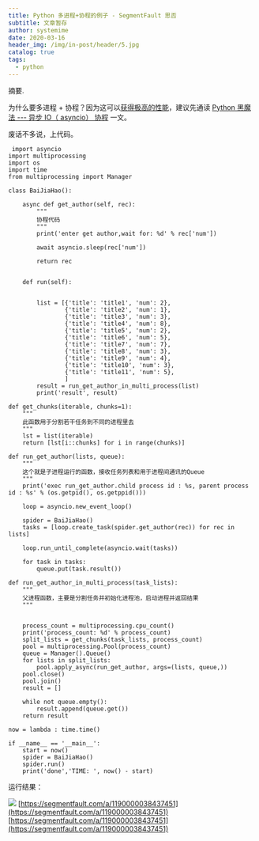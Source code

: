 ```yaml
---
title: Python 多进程+协程的例子 - SegmentFault 思否
subtitle: 文章暂存
author: systemime
date: 2020-03-16
header_img: /img/in-post/header/5.jpg
catalog: true
tags:
  - python
---
```

摘要.

<!-- more -->
为什么要多进程 + 协程？因为这可以[获得极高的性能](https://www.liaoxuefeng.com/wiki/1016959663602400/1017968846697824)，建议先通读 [Python 黑魔法 --- 异步 IO（ asyncio） 协程](https://www.jianshu.com/p/b5e347b3a17c) 一文。

废话不多说，上代码。

<!--more-->

     import asyncio
    import multiprocessing
    import os
    import time
    from multiprocessing import Manager

    class BaiJiaHao():

        async def get_author(self, rec):
            """
            协程代码
            """
            print('enter get author,wait for: %d' % rec['num'])
            
            await asyncio.sleep(rec['num'])
            
            return rec


        def run(self):
            
            
            list = [{'title': 'title1', 'num': 2},
                    {'title': 'title2', 'num': 1},
                    {'title': 'title3', 'num': 3},
                    {'title': 'title4', 'num': 8},
                    {'title': 'title5', 'num': 2},
                    {'title': 'title6', 'num': 5},
                    {'title': 'title7', 'num': 7},
                    {'title': 'title8', 'num': 3},
                    {'title': 'title9', 'num': 4},
                    {'title': 'title10', 'num': 3},
                    {'title': 'title11', 'num': 5},
                    ]
            result = run_get_author_in_multi_process(list)
            print('result', result)

    def get_chunks(iterable, chunks=1):
        """
        此函数用于分割若干任务到不同的进程里去
        """
        lst = list(iterable)
        return [lst[i::chunks] for i in range(chunks)]

    def run_get_author(lists, queue):
        """
        这个就是子进程运行的函数，接收任务列表和用于进程间通讯的Queue
        """
        print('exec run_get_author.child process id : %s, parent process id : %s' % (os.getpid(), os.getppid()))
        
        loop = asyncio.new_event_loop()
        
        spider = BaiJiaHao()
        tasks = [loop.create_task(spider.get_author(rec)) for rec in lists]
        
        loop.run_until_complete(asyncio.wait(tasks))
        
        for task in tasks:
            queue.put(task.result())

    def run_get_author_in_multi_process(task_lists):
        """
        父进程函数，主要是分割任务并初始化进程池，启动进程并返回结果
        """
        
        
        process_count = multiprocessing.cpu_count()
        print('process_count: %d' % process_count)
        split_lists = get_chunks(task_lists, process_count)
        pool = multiprocessing.Pool(process_count)
        queue = Manager().Queue()
        for lists in split_lists:
            pool.apply_async(run_get_author, args=(lists, queue,))
        pool.close()
        pool.join()
        result = []
        
        while not queue.empty():
            result.append(queue.get())
        return result

    now = lambda : time.time()

    if __name__ == '__main__':
        start = now()
        spider = BaiJiaHao()
        spider.run()
        print('done','TIME: ', now() - start)

运行结果：

![](https://segmentfault.com/img/remote/1460000038437454) 
 [https://segmentfault.com/a/1190000038437451](https://segmentfault.com/a/1190000038437451) 
 [https://segmentfault.com/a/1190000038437451](https://segmentfault.com/a/1190000038437451)
